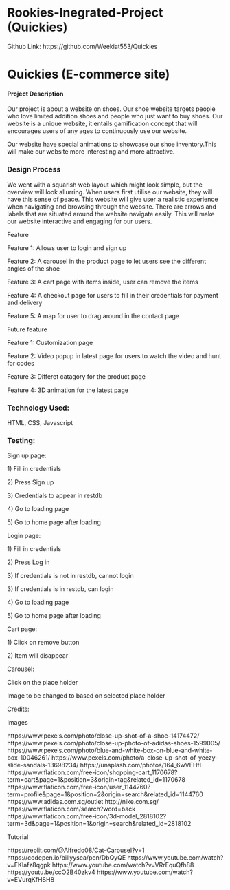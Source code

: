 # Rookies-Inegrated-Project (Quickies)
<p>Github Link: https://github.com/Weekiat553/Quickies</p>
<h1>Quickies (E-commerce site)</h2>
<h4>Project Description </h4>
<p>Our project is about a website on shoes. Our shoe website targets people who love limited addition shoes and people who just want to buy shoes. Our website is a unique website, it entails gamification concept that will encourages users of any ages to continuously use our website. 
 </p>

 <p>Our website have special animations to showcase our shoe inventory.This will make our website more interesting and more attractive. </p> 

<h3>Design Process</h3>
<p>We went with a squarish web layout which might look simple, but the overview will look allurring. When users first utilise our website, they will have this sense of peace. This website will give user a realistic experience when navigating and browsing through the website. There are arrows and labels that are situated around the website navigate easily. This will make our website interactive and engaging for our users. </p>


<p>Feature</p>
<p>Feature 1: Allows user to login and sign up</p>
<p>Feature 2: A carousel in the product page to let users see the different angles of the shoe</p>
<p>Feature 3: A cart page with items inside, user can remove the items</p>
<p>Feature 4: A checkout page for users to fill in their credentials for payment and delivery</p>
<p>Feature 5: A map for user to drag around in the contact page</p>

<p>Future feature</p>
<p>Feature 1: Customization page</p>
<p>Feature 2: Video popup in latest page for users to watch the video and hunt for codes</p>
<p>Feature 3: Differet catagory for the product page </p>
<p>Feature 4: 3D animation for the latest page </p>

<h3>Technology Used: </h3>
<p>HTML, CSS, Javascript</p>

<h3>Testing: </h3>
<p>Sign up page: </p>
<p> 1) Fill in credentials </p>
<p> 2) Press Sign up </p>
<p> 3) Credentials to appear in restdb </p>
<p> 4) Go to loading page</p>
<p> 5) Go to home page after loading</p>

<p>Login page: </p>
<p> 1) Fill in credentials </p>
<p> 2) Press Log in </p>
<p> 3) If credentials is not in restdb, cannot login</p>
<p> 3) If credentials is in restdb, can login</p>
<p> 4) Go to loading page</p>
<p> 5) Go to home page after loading</p>

<p>Cart page: </p>
<p> 1) Click on remove button </p>
<p> 2) Item will disappear </p>

<p>Carousel: </p>
<p>Click on the place holder</p>
<p>Image to be changed to based on selected place holder</p>

Credits:
<p>Images</p>
https://www.pexels.com/photo/close-up-shot-of-a-shoe-14174472/
https://www.pexels.com/photo/close-up-photo-of-adidas-shoes-1599005/
https://www.pexels.com/photo/blue-and-white-box-on-blue-and-white-box-10046261/
https://www.pexels.com/photo/a-close-up-shot-of-yeezy-slide-sandals-13698234/
https://unsplash.com/photos/164_6wVEHfI
https://www.flaticon.com/free-icon/shopping-cart_1170678?term=cart&page=1&position=3&origin=tag&related_id=1170678
https://www.flaticon.com/free-icon/user_1144760?term=profile&page=1&position=2&origin=search&related_id=1144760
https://www.adidas.com.sg/outlet
http://nike.com.sg/
https://www.flaticon.com/search?word=back
https://www.flaticon.com/free-icon/3d-model_2818102?term=3d&page=1&position=1&origin=search&related_id=2818102

<p>Tutorial</p>
https://replit.com/@Alfredo08/Cat-Carousel?v=1
https://codepen.io/billyysea/pen/DbQyQE
https://www.youtube.com/watch?v=FKIafz8qgpk
https://www.youtube.com/watch?v=VRrEquQfh88
https://youtu.be/ccO2B40zkv4
https://www.youtube.com/watch?v=EVurqKfHSH8

